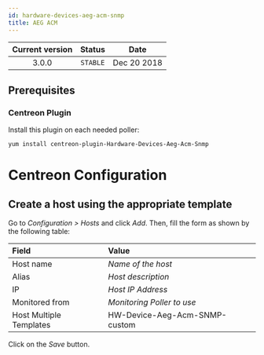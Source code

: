 ```yaml
---
id: hardware-devices-aeg-acm-snmp
title: AEG ACM
---
```


| Current version | Status | Date |
| :-: | :-: | :-: |
| 3.0.0 | `STABLE` | Dec 20 2018 |

## Prerequisites

### Centreon Plugin

Install this plugin on each needed poller:

``` shell
yum install centreon-plugin-Hardware-Devices-Aeg-Acm-Snmp
```

# Centreon Configuration

## Create a host using the appropriate template

Go to *Configuration \> Hosts* and click *Add*. Then, fill the form as shown by the following table:

| Field                   | Value                         |
| :---------------------- | :---------------------------- |
| Host name               | *Name of the host*            |
| Alias                   | *Host description*            |
| IP                      | *Host IP Address*             |
| Monitored from          | *Monitoring Poller to use*    |
| Host Multiple Templates | HW-Device-Aeg-Acm-SNMP-custom |

Click on the *Save* button.


